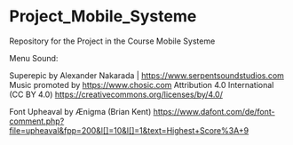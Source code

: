 # Project_Mobile_Systeme
Repository for the Project in the Course Mobile Systeme

Menu Sound:

Superepic by Alexander Nakarada | https://www.serpentsoundstudios.com
Music promoted by https://www.chosic.com
Attribution 4.0 International (CC BY 4.0)
https://creativecommons.org/licenses/by/4.0/


Font Upheaval by Ænigma (Brian Kent)
https://www.dafont.com/de/font-comment.php?file=upheaval&fpp=200&l[]=10&l[]=1&text=Highest+Score%3A+9
